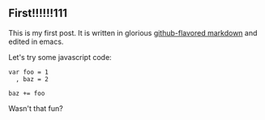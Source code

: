 ## First!!!!!!111 ##

This is my first post.  It is written in glorious [github-flavored
markdown](http://github.github.com/github-flavored-markdown/) and
edited in emacs.

Let's try some javascript code:

```
var foo = 1
  , baz = 2

baz += foo
```

Wasn't that fun?